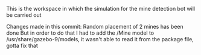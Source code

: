 This is the workspace in which the simulation for the mine detection bot will be carried out

Changes made in this commit:
    Random placement of 2 mines has been done
    But in order to do that I had to add the /Mine model to /usr/share/gazebo-9/models, it wasn't able to read it from the package file, gotta fix that

